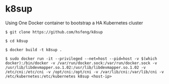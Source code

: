 # k8sup

Using One Docker container to bootstrap a HA Kubernetes cluster

`$ git clone https://github.com/hsfeng/k8sup`

`$ cd k8sup`

`$ docker build -t k8sup .`

`$ sudo docker run -it --privileged --net=host --pid=host -v $(which docker):/bin/docker -v /var/run/docker.sock:/var/run/docker.sock -v /usr/lib/libdevmapper.so.1.02:/usr/lib/libdevmapper.so.1.02 -v /etc/cni:/etc/cni -v /opt/cni:/opt/cni -v /var/lib/cni:/var/lib/cni -v /etc/kubernetes:/etc/kubernetes k8sup <host-ip>`
